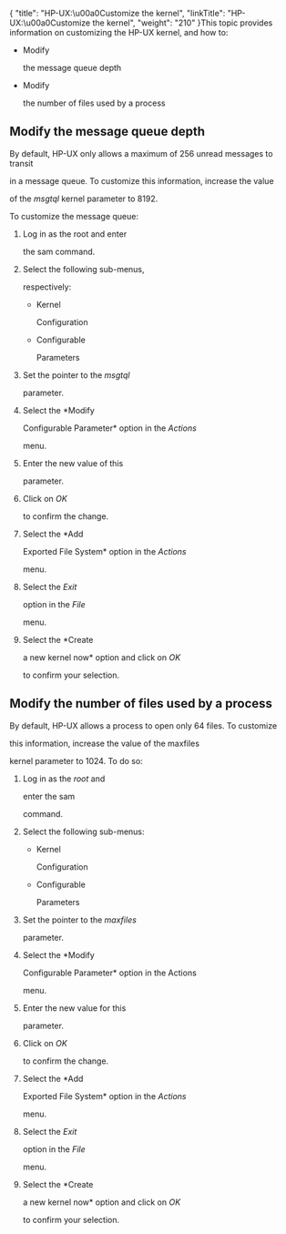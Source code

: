{
    "title": "HP-UX:\u00a0Customize the kernel",
    "linkTitle": "HP-UX:\u00a0Customize the kernel",
    "weight": "210"
}This topic provides information on customizing the HP-UX kernel, and how to:

-   Modify
    the message queue depth
-   Modify
    the number of files used by a process

## <span id="Modify_the_message_queue_depth"></span>Modify the message queue depth

By default, HP-UX only allows a maximum of 256 unread messages to transit
in a message queue. To customize this information, increase the value
of the *msgtql* kernel parameter to 8192.

To customize the message queue:

1.  Log in as the root and enter
    the sam command.
2.  Select the following sub-menus,
    respectively:
    -   Kernel
        Configuration
    -   Configurable
        Parameters
3.  Set the pointer to the *msgtql*
    parameter.
4.  Select the *Modify
    Configurable Parameter* option in the *Actions*
    menu.
5.  Enter the new value of this
    parameter.
6.  Click on *OK*
    to confirm the change.
7.  Select the *Add
    Exported File System* option in the *Actions*
    menu.
8.  Select the *Exit*
    option in the *File*
    menu.
9.  Select the *Create
    a new kernel now* option and click on *OK*
    to confirm your selection.

## <span id="Modify_the_number_of_files_used_by_a_process"></span>Modify the number of files used by a process

By default, HP-UX allows a process to open only 64 files. To customize
this information, increase the value of the maxfiles
kernel parameter to 1024. To do so:

1.  Log in as the *root* and
    enter the sam
    command.
2.  Select the following sub-menus:
    -   Kernel
        Configuration
    -   Configurable
        Parameters
3.  Set the pointer to the *maxfiles*
    parameter.
4.  Select the *Modify
    Configurable Parameter* option in the Actions
    menu.
5.  Enter the new value for this
    parameter.
6.  Click on *OK*
    to confirm the change.
7.  Select the *Add
    Exported File System* option in the *Actions*
    menu.
8.  Select the *Exit*
    option in the *File*
    menu.
9.  Select the *Create
    a new kernel now* option and click on *OK*
    to confirm your selection.
